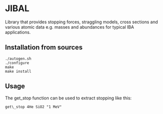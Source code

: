 # JIBAL

Library that provides stopping forces, straggling models, cross sections and various atomic data e.g. masses and abundances for typical IBA applications.

## Installation from sources

~~~~
./autogen.sh
./configure
make
make install
~~~~

## Usage

The get\_stop function can be used to extract stopping like this:

~~~~
get\_stop 4He SiO2 "1 MeV"
~~~~
